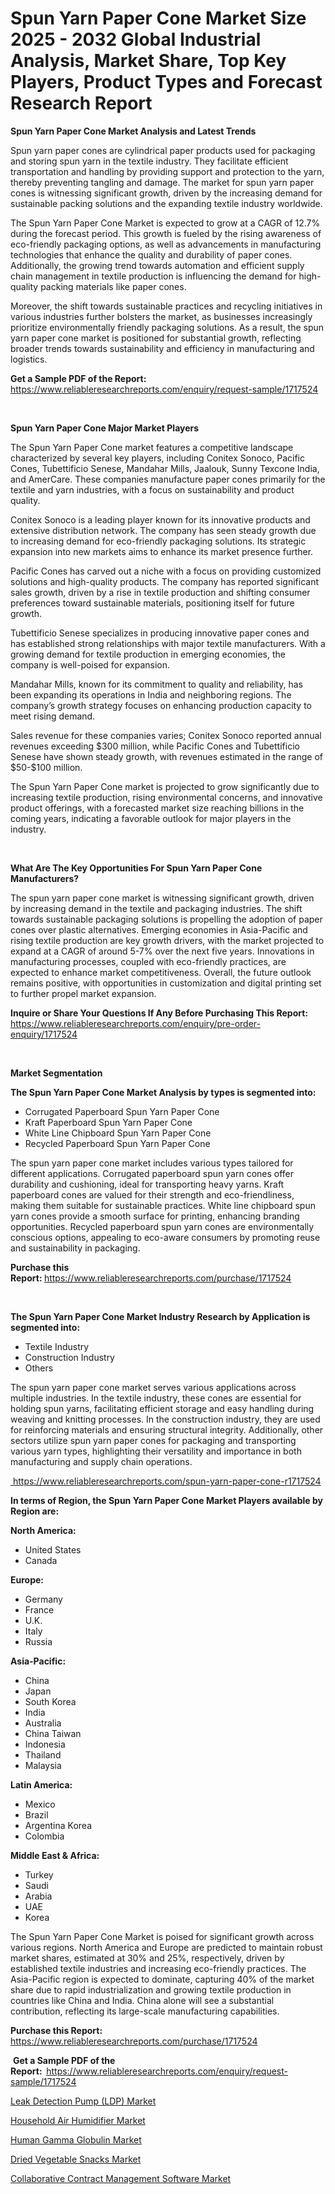 <p><h1>Spun Yarn Paper Cone Market Size 2025 - 2032 Global Industrial Analysis, Market Share, Top Key Players, Product Types and Forecast Research Report</h1></p><p><strong>Spun Yarn Paper Cone Market Analysis and Latest Trends</strong></p>
<p><p>Spun yarn paper cones are cylindrical paper products used for packaging and storing spun yarn in the textile industry. They facilitate efficient transportation and handling by providing support and protection to the yarn, thereby preventing tangling and damage. The market for spun yarn paper cones is witnessing significant growth, driven by the increasing demand for sustainable packing solutions and the expanding textile industry worldwide.</p><p>The Spun Yarn Paper Cone Market is expected to grow at a CAGR of 12.7% during the forecast period. This growth is fueled by the rising awareness of eco-friendly packaging options, as well as advancements in manufacturing technologies that enhance the quality and durability of paper cones. Additionally, the growing trend towards automation and efficient supply chain management in textile production is influencing the demand for high-quality packing materials like paper cones.</p><p>Moreover, the shift towards sustainable practices and recycling initiatives in various industries further bolsters the market, as businesses increasingly prioritize environmentally friendly packaging solutions. As a result, the spun yarn paper cone market is positioned for substantial growth, reflecting broader trends towards sustainability and efficiency in manufacturing and logistics.</p></p>
<p><strong>Get a Sample PDF of the Report:&nbsp;</strong> <a href="https://www.reliableresearchreports.com/enquiry/request-sample/1717524?utm_campaign=114&utm_medium=2&utm_source=Github&utm_content=ia&utm_term=25032025&utm_id=spun-yarn-paper-cone">https://www.reliableresearchreports.com/enquiry/request-sample/1717524</a></p>
<p>&nbsp;</p>
<p><strong>Spun Yarn Paper Cone Major Market Players</strong></p>
<p><p>The Spun Yarn Paper Cone market features a competitive landscape characterized by several key players, including Conitex Sonoco, Pacific Cones, Tubettificio Senese, Mandahar Mills, Jaalouk, Sunny Texcone India, and AmerCare. These companies manufacture paper cones primarily for the textile and yarn industries, with a focus on sustainability and product quality.</p><p>Conitex Sonoco is a leading player known for its innovative products and extensive distribution network. The company has seen steady growth due to increasing demand for eco-friendly packaging solutions. Its strategic expansion into new markets aims to enhance its market presence further.</p><p>Pacific Cones has carved out a niche with a focus on providing customized solutions and high-quality products. The company has reported significant sales growth, driven by a rise in textile production and shifting consumer preferences toward sustainable materials, positioning itself for future growth.</p><p>Tubettificio Senese specializes in producing innovative paper cones and has established strong relationships with major textile manufacturers. With a growing demand for textile production in emerging economies, the company is well-poised for expansion.</p><p>Mandahar Mills, known for its commitment to quality and reliability, has been expanding its operations in India and neighboring regions. The company’s growth strategy focuses on enhancing production capacity to meet rising demand.</p><p>Sales revenue for these companies varies; Conitex Sonoco reported annual revenues exceeding $300 million, while Pacific Cones and Tubettificio Senese have shown steady growth, with revenues estimated in the range of $50-$100 million.</p><p>The Spun Yarn Paper Cone market is projected to grow significantly due to increasing textile production, rising environmental concerns, and innovative product offerings, with a forecasted market size reaching billions in the coming years, indicating a favorable outlook for major players in the industry.</p></p>
<p>&nbsp;</p>
<p><strong>What Are The Key Opportunities For Spun Yarn Paper Cone Manufacturers?</strong></p>
<p><p>The spun yarn paper cone market is witnessing significant growth, driven by increasing demand in the textile and packaging industries. The shift towards sustainable packaging solutions is propelling the adoption of paper cones over plastic alternatives. Emerging economies in Asia-Pacific and rising textile production are key growth drivers, with the market projected to expand at a CAGR of around 5-7% over the next five years. Innovations in manufacturing processes, coupled with eco-friendly practices, are expected to enhance market competitiveness. Overall, the future outlook remains positive, with opportunities in customization and digital printing set to further propel market expansion.</p></p>
<p><strong>Inquire or Share Your Questions If Any Before Purchasing This Report:</strong> <a href="https://www.reliableresearchreports.com/enquiry/pre-order-enquiry/1717524?utm_campaign=114&utm_medium=2&utm_source=Github&utm_content=ia&utm_term=25032025&utm_id=spun-yarn-paper-cone">https://www.reliableresearchreports.com/enquiry/pre-order-enquiry/1717524</a></p>
<p>&nbsp;</p>
<p><strong>Market Segmentation</strong></p>
<p><strong>The Spun Yarn Paper Cone Market Analysis by types is segmented into:</strong></p>
<p><ul><li>Corrugated Paperboard Spun Yarn Paper Cone</li><li>Kraft Paperboard Spun Yarn Paper Cone</li><li>White Line Chipboard Spun Yarn Paper Cone</li><li>Recycled Paperboard Spun Yarn Paper Cone</li></ul></p>
<p><p>The spun yarn paper cone market includes various types tailored for different applications. Corrugated paperboard spun yarn cones offer durability and cushioning, ideal for transporting heavy yarns. Kraft paperboard cones are valued for their strength and eco-friendliness, making them suitable for sustainable practices. White line chipboard spun yarn cones provide a smooth surface for printing, enhancing branding opportunities. Recycled paperboard spun yarn cones are environmentally conscious options, appealing to eco-aware consumers by promoting reuse and sustainability in packaging.</p></p>
<p><strong>Purchase this Report:&nbsp;</strong><a href="https://www.reliableresearchreports.com/purchase/1717524?utm_campaign=114&utm_medium=2&utm_source=Github&utm_content=ia&utm_term=25032025&utm_id=spun-yarn-paper-cone">https://www.reliableresearchreports.com/purchase/1717524</a></p>
<p>&nbsp;</p>
<p><strong>The Spun Yarn Paper Cone Market Industry Research by Application is segmented into:</strong></p>
<p><ul><li>Textile Industry</li><li>Construction Industry</li><li>Others</li></ul></p>
<p><p>The spun yarn paper cone market serves various applications across multiple industries. In the textile industry, these cones are essential for holding spun yarns, facilitating efficient storage and easy handling during weaving and knitting processes. In the construction industry, they are used for reinforcing materials and ensuring structural integrity. Additionally, other sectors utilize spun yarn paper cones for packaging and transporting various yarn types, highlighting their versatility and importance in both manufacturing and supply chain operations.</p></p>
<p><a href="https://www.reliableresearchreports.com/spun-yarn-paper-cone-r1717524?utm_campaign=114&utm_medium=2&utm_source=Github&utm_content=ia&utm_term=25032025&utm_id=spun-yarn-paper-cone">&nbsp;https://www.reliableresearchreports.com/spun-yarn-paper-cone-r1717524</a></p>
<p><strong>In terms of Region, the Spun Yarn Paper Cone Market Players available by Region are:</strong></p>
<p>
    <p> <strong> North America: </strong>
        <ul>
            <li>United States</li>
            <li>Canada</li>
        </ul>
        </p> 
    <p> <strong> Europe: </strong>
        <ul>
            <li>Germany</li>
            <li>France</li>
            <li>U.K.</li>
            <li>Italy</li>
            <li>Russia</li>
        </ul>
        </p> 
    <p> <strong> Asia-Pacific: </strong>
        <ul>
            <li>China</li>
            <li>Japan</li>
            <li>South Korea</li>
            <li>India</li>
            <li>Australia</li>
            <li>China Taiwan</li>
            <li>Indonesia</li>
            <li>Thailand</li>
            <li>Malaysia</li>
        </ul>
        </p> 
    <p> <strong> Latin America: </strong>
        <ul>
            <li>Mexico</li>
            <li>Brazil</li>
            <li>Argentina Korea</li>
            <li>Colombia</li>
        </ul>
        </p> 
    <p> <strong> Middle East & Africa: </strong>
        <ul>
            <li>Turkey</li>
            <li>Saudi</li>
            <li>Arabia</li>
            <li>UAE</li>
            <li>Korea</li>
        </ul>
    </p>
    </p>
<p><p>The Spun Yarn Paper Cone Market is poised for significant growth across various regions. North America and Europe are predicted to maintain robust market shares, estimated at 30% and 25%, respectively, driven by established textile industries and increasing eco-friendly practices. The Asia-Pacific region is expected to dominate, capturing 40% of the market share due to rapid industrialization and growing textile production in countries like China and India. China alone will see a substantial contribution, reflecting its large-scale manufacturing capabilities.</p></p>
<p><strong>Purchase this Report: </strong><a href="https://www.reliableresearchreports.com/purchase/1717524?utm_campaign=114&utm_medium=2&utm_source=Github&utm_content=ia&utm_term=25032025&utm_id=spun-yarn-paper-cone">https://www.reliableresearchreports.com/purchase/1717524</a></p>
<p>&nbsp;<strong>Get a Sample PDF of the Report:&nbsp;&nbsp;</strong><a href="https://www.reliableresearchreports.com/enquiry/request-sample/1717524?utm_campaign=114&utm_medium=2&utm_source=Github&utm_content=ia&utm_term=25032025&utm_id=spun-yarn-paper-cone">https://www.reliableresearchreports.com/enquiry/request-sample/1717524</a></p>
<p><strong></strong></p>
<p><p><a href="https://github.com/boccalyver5k/Market-Research-Report-List-1/blob/main/leak-detection-pump-ldp-market.md?utm_campaign=114&utm_medium=2&utm_source=Github&utm_content=ia&utm_term=25032025&utm_id=spun-yarn-paper-cone">Leak Detection Pump (LDP) Market</a></p><p><a href="https://github.com/godutetraeva/Market-Research-Report-List-1/blob/main/household-air-humidifier-market.md?utm_campaign=114&utm_medium=2&utm_source=Github&utm_content=ia&utm_term=25032025&utm_id=spun-yarn-paper-cone">Household Air Humidifier Market</a></p><p><a href="https://github.com/kirstejuvet/Market-Research-Report-List-1/blob/main/human-gamma-globulin-market.md?utm_campaign=114&utm_medium=2&utm_source=Github&utm_content=ia&utm_term=25032025&utm_id=spun-yarn-paper-cone">Human Gamma Globulin Market</a></p><p><a href="https://github.com/jhoonatsev/Market-Research-Report-List-1/blob/main/dried-vegetable-snacks-market.md?utm_campaign=114&utm_medium=2&utm_source=Github&utm_content=ia&utm_term=25032025&utm_id=spun-yarn-paper-cone">Dried Vegetable Snacks Market</a></p><p><a href="https://github.com/hamremunazm4/Market-Research-Report-List-1/blob/main/collaborative-contract-management-software-market.md?utm_campaign=114&utm_medium=2&utm_source=Github&utm_content=ia&utm_term=25032025&utm_id=spun-yarn-paper-cone">Collaborative Contract Management Software Market</a></p></p>